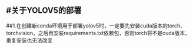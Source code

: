 #关于YOLOV5的部署
---
##1.在创建新conda环境用于部署yolov5时，一定要先安装cuda版本的torch、torchvision，之后再安装requirements.txt依赖包，否则torch将不是cuda版本，重复安装也无法改变
